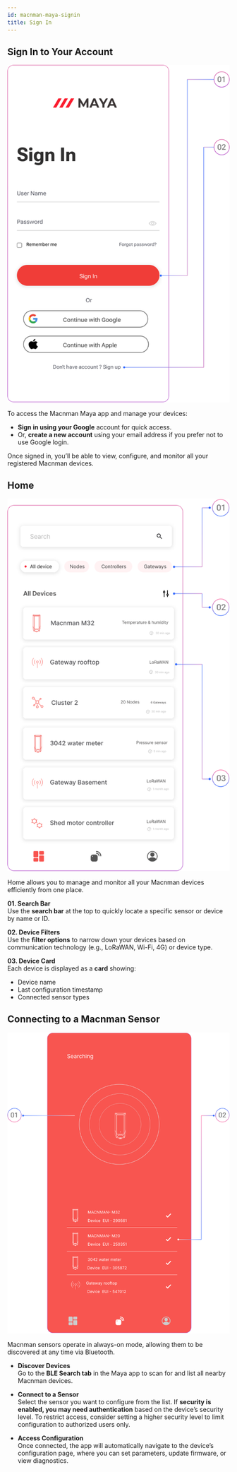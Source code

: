 ```yaml
---
id: macnman-maya-signin
title: Sign In
---
```


## Sign In to Your Account

![title image](./assets/singin.svg)

To access the Macnman Maya app and manage your devices:
- **Sign in using your Google** account for quick access.
- Or, **create a new account** using your email address if you prefer not to use Google login.

Once signed in, you’ll be able to view, configure, and monitor all your registered Macnman devices.


## Home

![title image](./assets/home.svg)

Home allows you to manage and monitor all your Macnman devices efficiently from one place.

**01. Search Bar**  
  Use the **search bar** at the top to quickly locate a specific sensor or device by name or ID.

**02. Device Filters**  
  Use the **filter options** to narrow down your devices based on communication technology (e.g., LoRaWAN, Wi-Fi, 4G) or device type.

**03. Device Card**  
  Each device is displayed as a **card** showing:
  - Device name
  - Last configuration timestamp
  - Connected sensor types

## Connecting to a Macnman Sensor

![title image](./assets/Connection_with_sensor.svg)

Macnman sensors operate in always-on mode, allowing them to be discovered at any time via Bluetooth.

- **Discover Devices**  
  Go to the **BLE Search tab** in the Maya app to scan for and list all nearby Macnman devices.

- **Connect to a Sensor**  
  Select the sensor you want to configure from the list.
  If **security is enabled, you may need authentication** based on the device’s security level.
  To restrict access, consider setting a higher security level to limit configuration to authorized users only.

- **Access Configuration**  
  Once connected, the app will automatically navigate to the device’s configuration page, where you can set parameters, update firmware, or view diagnostics.
